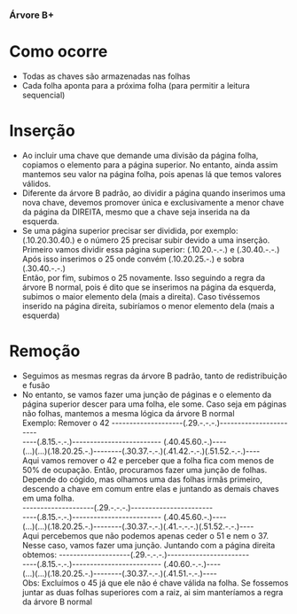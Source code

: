 ### Árvore B+

# Como ocorre 

* Todas as chaves são armazenadas nas folhas  
* Cada folha aponta para a próxima folha (para permitir a leitura sequencial)  

# Inserção  
* Ao incluir uma chave que demande uma divisão da página folha, copiamos o elemento para a página superior. No entanto, ainda assim mantemos 
seu valor na página folha, pois apenas lá que temos valores válidos.  
* Diferente da árvore B padrão, ao dividir a página quando inserimos uma nova chave, devemos promover única e exclusivamente a menor chave da 
página da DIREITA, mesmo que a chave seja inserida na da esquerda.  
* Se uma página superior precisar ser dividida, por exemplo: (.10.20.30.40.) e o número 25 precisar subir devido a uma inserção.  
Primeiro vamos dividir essa página superior: (.10.20.-.-.) e (.30.40.-.-.)  
Após isso inserimos o 25 onde convém (.10.20.25.-.) e sobra (.30.40.-.-.)  
Então, por fim, subimos o 25 novamente. Isso seguindo a regra da árvore B normal, pois é dito que se inserimos na página da esquerda, subimos 
o maior elemento dela (mais a direita). Caso tivéssemos inserido na página direita, subiríamos o menor elemento dela (mais a esquerda)  

# Remoção
* Seguimos as mesmas regras da árvore B padrão, tanto de redistribuição e fusão  
* No entanto, se vamos fazer uma junção de páginas e o elemento da página superior descer para uma folha, ele some. Caso seja em páginas 
não folhas, mantemos a mesma lógica da árvore B normal  
Exemplo: Remover o 42
--------------------(.29.-.-.-.)-----------------------  
----(.8.15.-.-.)------------------------- (.40.45.60.-.)----  
(...)(...)(.18.20.25.-.)--------(.30.37.-.-.)(.41.42.-.-.)(.51.52.-.-.)----  
Aqui vamos remover o 42 e perceber que a folha fica com menos de 50% de ocupação. Então, procuramos fazer uma junção de folhas. Depende do cógido, mas olhamos uma das folhas irmãs 
primeiro, descendo a chave em comum entre elas e juntando as demais chaves em uma folha.  
--------------------(.29.-.-.-.)-----------------------  
----(.8.15.-.-.)------------------------- (.40.45.60.-.)----  
(...)(...)(.18.20.25.-.)--------(.30.37.-.-.)(.41.-.-.-.)(.51.52.-.-.)----  
Aqui percebemos que não podemos apenas ceder o 51 e nem o 37. Nesse caso, vamos fazer uma junção. Juntando com a página direita obtemos:
--------------------(.29.-.-.-.)-----------------------  
----(.8.15.-.-.)------------------------- (.40.60.-.-.)----  
(...)(...)(.18.20.25.-.)--------(.30.37.-.-.)(.41.51.-.-.)----  
Obs: Excluímos o 45 já que ele não é chave válida na folha. Se fossemos juntar as duas folhas superiores com a raiz, ai sim manteríamos a regra da árvore B normal